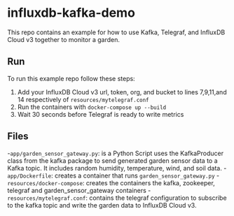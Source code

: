 # influxdb-kafka-demo

This repo contains an example for how to use Kafka, Telegraf, and InfluxDB Cloud v3 together to monitor a garden. 

## Run
To run this example repo follow these steps: 
1. Add your InfluxDB Cloud v3 url, token, org, and bucket to lines 7,9,11,and 14 respectively of `resources/mytelegraf.conf`
2. Run the containers with `docker-compose up --build`
3. Wait 30 seconds before Telegraf is ready to write metrics

## Files
-`app/garden_sensor_gateway.py`: is a Python Script uses the KafkaProducer class from the kafka package to send generated garden sensor data to a Kafka topic. It includes random humidity, temperature, wind, and soil data. 
-`app/Dockerfile`: creates a container that runs `garden_sensor_gateway.py`
-`resources/docker-compose`: creates the containers the kafka, zookeeper, telegraf and garden_sensor_gateway containers
-`resources/mytelegraf.conf`: contains the telegraf configuration to subscribe to the kafka topic and write the garden data to InfluxDB Cloud v3. 
